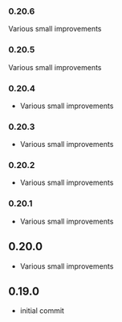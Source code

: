 ### 0.20.6

Various small improvements

### 0.20.5

Various small improvements

### 0.20.4

* Various small improvements

### 0.20.3

* Various small improvements

### 0.20.2

* Various small improvements

### 0.20.1

* Various small improvements

## 0.20.0

* Various small improvements


## 0.19.0

* initial commit
